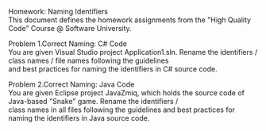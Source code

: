 Homework: Naming Identifiers          
This document defines the homework assignments from the "High Quality Code" Course @ Software University.             
                      
Problem 1.Correct Naming: C# Code                       
You are given Visual Studio project Application1.sln. Rename the identifiers / class names / file names following the guidelines           
and best practices for naming the identifiers in C# source code.                                                                                
            
Problem 2.Correct Naming: Java Code                                                                                            
You are given Eclipse project JavaZmiq, which holds the source code of Java-based "Snake" game. Rename the identifiers /                                         
class names in all files following the guidelines and best practices for naming the identifiers in Java source code.                                                                    
                      
